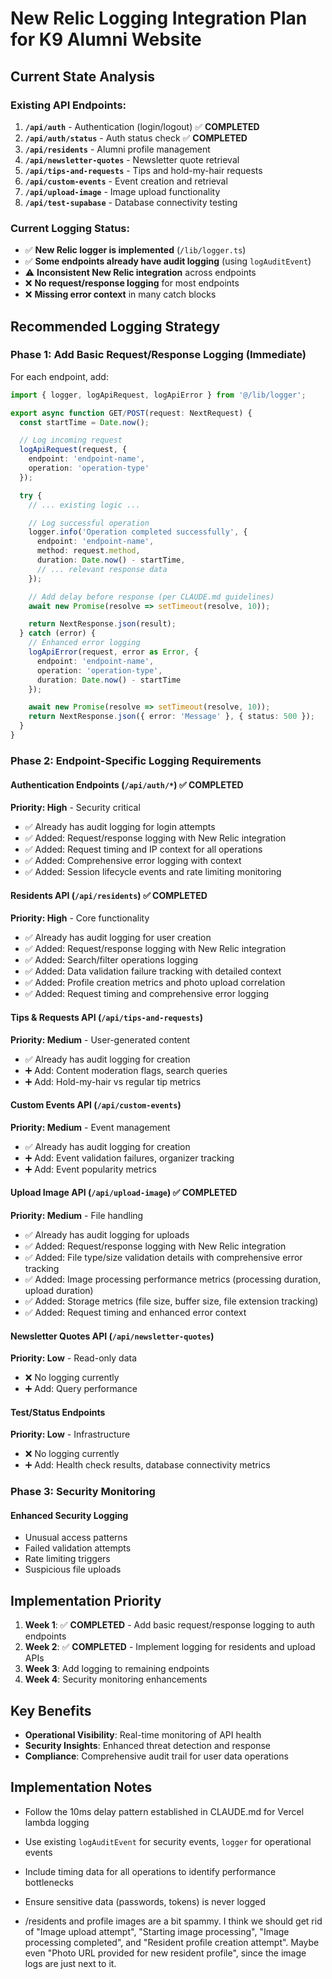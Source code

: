 # New Relic Logging Integration Plan for K9 Alumni Website

## Current State Analysis

### Existing API Endpoints:
1. **`/api/auth`** - Authentication (login/logout) ✅ **COMPLETED**
2. **`/api/auth/status`** - Auth status check ✅ **COMPLETED**
3. **`/api/residents`** - Alumni profile management
4. **`/api/newsletter-quotes`** - Newsletter quote retrieval
5. **`/api/tips-and-requests`** - Tips and hold-my-hair requests
6. **`/api/custom-events`** - Event creation and retrieval
7. **`/api/upload-image`** - Image upload functionality
8. **`/api/test-supabase`** - Database connectivity testing

### Current Logging Status:
- ✅ **New Relic logger is implemented** (`/lib/logger.ts`)
- ✅ **Some endpoints already have audit logging** (using `logAuditEvent`)
- ⚠️ **Inconsistent New Relic integration** across endpoints
- ❌ **No request/response logging** for most endpoints
- ❌ **Missing error context** in many catch blocks

## Recommended Logging Strategy

### Phase 1: Add Basic Request/Response Logging (Immediate)

For each endpoint, add:

```typescript
import { logger, logApiRequest, logApiError } from '@/lib/logger';

export async function GET/POST(request: NextRequest) {
  const startTime = Date.now();

  // Log incoming request
  logApiRequest(request, {
    endpoint: 'endpoint-name',
    operation: 'operation-type'
  });

  try {
    // ... existing logic ...

    // Log successful operation
    logger.info('Operation completed successfully', {
      endpoint: 'endpoint-name',
      method: request.method,
      duration: Date.now() - startTime,
      // ... relevant response data
    });

    // Add delay before response (per CLAUDE.md guidelines)
    await new Promise(resolve => setTimeout(resolve, 10));

    return NextResponse.json(result);
  } catch (error) {
    // Enhanced error logging
    logApiError(request, error as Error, {
      endpoint: 'endpoint-name',
      operation: 'operation-type',
      duration: Date.now() - startTime
    });

    await new Promise(resolve => setTimeout(resolve, 10));
    return NextResponse.json({ error: 'Message' }, { status: 500 });
  }
}
```

### Phase 2: Endpoint-Specific Logging Requirements

#### **Authentication Endpoints** (`/api/auth/*`) ✅ **COMPLETED**
**Priority: High** - Security critical
- ✅ Already has audit logging for login attempts
- ✅ Added: Request/response logging with New Relic integration
- ✅ Added: Request timing and IP context for all operations
- ✅ Added: Comprehensive error logging with context
- ✅ Added: Session lifecycle events and rate limiting monitoring

#### **Residents API** (`/api/residents`) ✅ **COMPLETED**
**Priority: High** - Core functionality
- ✅ Already has audit logging for user creation
- ✅ Added: Request/response logging with New Relic integration
- ✅ Added: Search/filter operations logging
- ✅ Added: Data validation failure tracking with detailed context
- ✅ Added: Profile creation metrics and photo upload correlation
- ✅ Added: Request timing and comprehensive error logging

#### **Tips & Requests API** (`/api/tips-and-requests`)
**Priority: Medium** - User-generated content
- ✅ Already has audit logging for creation
- ➕ Add: Content moderation flags, search queries
- ➕ Add: Hold-my-hair vs regular tip metrics

#### **Custom Events API** (`/api/custom-events`)
**Priority: Medium** - Event management
- ✅ Already has audit logging for creation
- ➕ Add: Event validation failures, organizer tracking
- ➕ Add: Event popularity metrics

#### **Upload Image API** (`/api/upload-image`) ✅ **COMPLETED**
**Priority: Medium** - File handling
- ✅ Already has audit logging for uploads
- ✅ Added: Request/response logging with New Relic integration
- ✅ Added: File type/size validation details with comprehensive error tracking
- ✅ Added: Image processing performance metrics (processing duration, upload duration)
- ✅ Added: Storage metrics (file size, buffer size, file extension tracking)
- ✅ Added: Request timing and enhanced error context

#### **Newsletter Quotes API** (`/api/newsletter-quotes`)
**Priority: Low** - Read-only data
- ❌ No logging currently
- ➕ Add: Query performance

#### **Test/Status Endpoints**
**Priority: Low** - Infrastructure
- ❌ No logging currently
- ➕ Add: Health check results, database connectivity metrics

### Phase 3: Security Monitoring

#### **Enhanced Security Logging**
- Unusual access patterns
- Failed validation attempts
- Rate limiting triggers
- Suspicious file uploads

## Implementation Priority

1. **Week 1**: ✅ **COMPLETED** - Add basic request/response logging to auth endpoints
2. **Week 2**: ✅ **COMPLETED** - Implement logging for residents and upload APIs
3. **Week 3**: Add logging to remaining endpoints
4. **Week 4**: Security monitoring enhancements

## Key Benefits

- **Operational Visibility**: Real-time monitoring of API health
- **Security Insights**: Enhanced threat detection and response
- **Compliance**: Comprehensive audit trail for user data operations

## Implementation Notes

- Follow the 10ms delay pattern established in CLAUDE.md for Vercel lambda logging
- Use existing `logAuditEvent` for security events, `logger` for operational events
- Include timing data for all operations to identify performance bottlenecks
- Ensure sensitive data (passwords, tokens) is never logged

- /residents and profile images are a bit spammy. I think we should get rid of "Image upload attempt", "Starting image processing", "Image processing completed", and "Resident profile creation attempt". Maybe even "Photo URL provided for new resident profile", since the image logs are just next to it. 